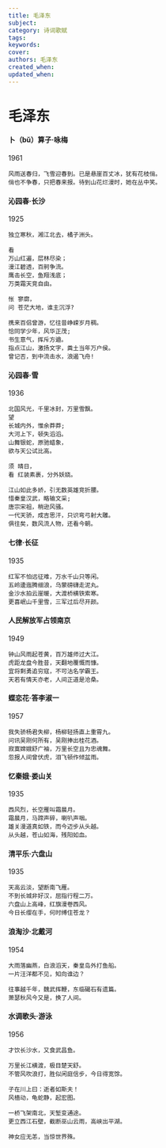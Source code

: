 ```yaml
---
title: 毛泽东
subject: 
category: 诗词歌赋
tags: 
keywords: 
cover: 
authors: 毛泽东
created_when: 
updated_when: 
---
```


# 毛泽东

#### 卜（bǔ）算子·咏梅

1961

```
风雨送春归，飞雪迎春到。已是悬崖百丈冰，犹有花枝俏。
俏也不争春，只把春来报。待到山花烂漫时，她在丛中笑。
```

#### 沁园春·长沙

1925

```
独立寒秋，湘江北去，橘子洲头。

看
万山红遍，层林尽染；
漫江碧透，百舸争流。
鹰击长空，鱼翔浅底；
万类霜天竞自由。

怅 寥廓，
问 苍茫大地，谁主沉浮?

携来百侣曾游，忆往昔峥嵘岁月稠。
恰同学少年，风华正茂;
书生意气，挥斥方遒。
指点江山，激扬文字，粪土当年万户侯。
曾记否，到中流击水，浪遏飞舟!
```

#### 沁园春·雪

1936

```
北国风光，千里冰封，万里雪飘。
望
长城内外，惟余莽莽;
大河上下，顿失滔滔。
山舞银蛇，原驰蜡象，
欲与天公试比高。

须 晴日，
看 红装素裹，分外妖娆。

江山如此多娇，引无数英雄竞折腰。
惜秦皇汉武，略输文采;
唐宗宋祖，稍逊风骚。
一代天骄，成吉思汗，只识弯弓射大雕。
俱往矣，数风流人物，还看今朝。
```

#### 七律·长征

1935

```
红军不怕远征难，万水千山只等闲。
五岭逶迤腾细浪，乌蒙磅礴走泥丸。
金沙水拍云崖暖，大渡桥横铁索寒。
更喜岷山千里雪，三军过后尽开颜。
```

#### 人民解放军占领南京

1949

```
钟山风雨起苍黄，百万雄师过大江。
虎距龙盘今胜昔，天翻地覆慨而慷。
宜将剩勇追穷寇，不可沽名学霸王。
天若有情天亦老，人间正道是沧桑。
```

#### 蝶恋花·答李淑一

1957

```
我失骄杨君失柳，杨柳轻扬直上重霄九。
问讯吴刚何所有，吴刚捧出桂花酒。
寂寞嫦娥舒广袖，万里长空且为忠魂舞。
忽报人间曾伏虎，泪飞顿作倾盆雨。
```

#### 忆秦娥·娄山关

1935

```
西风烈，长空雁叫霜晨月。
霜晨月，马蹄声碎，喇叭声咽。
雄关漫道真如铁，而今迈步从头越。
从头越，苍山如海，残阳如血。
```

#### 清平乐·六盘山

1935

```
天高云淡，望断南飞雁。
不到长城非好汉，屈指行程二万。
六盘山上高峰，红旗漫卷西风。
今日长缨在手，何时缚住苍龙？
```

#### 浪淘沙·北戴河

1954

```
大雨落幽燕，白浪滔天，秦皇岛外打鱼船。
一片汪洋都不见，知向谁边？

往事越千年，魏武挥鞭，东临碣石有遗篇。
萧瑟秋风今又是，换了人间。
```

#### 水调歌头·游泳

1956

```
才饮长沙水，又食武昌鱼。

万里长江横渡，极目楚天舒。
不管风吹浪打，胜似闲庭信步，今日得宽馀。

子在川上曰：逝者如斯夫！
风樯动，龟蛇静，起宏图。

一桥飞架南北，天堑变通途。
更立西江石壁，截断巫山云雨，高峡出平湖。

神女应无恙，当惊世界殊。
```
